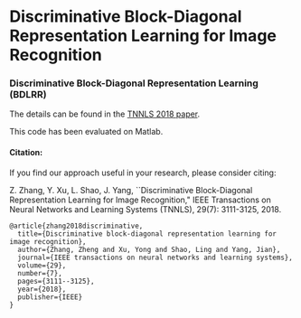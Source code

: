 # Discriminative Block-Diagonal Representation Learning for Image Recognition

### Discriminative Block-Diagonal Representation Learning (BDLRR)

The details can be found in the [TNNLS 2018 paper](https://ieeexplore.ieee.org/document/7968309). 

This code has been evaluated on Matlab.


#### Citation:

If you find our approach useful in your research, please consider citing:

Z. Zhang, Y. Xu, L. Shao, J. Yang, ``Discriminative Block-Diagonal Representation Learning for Image Recognition," IEEE Transactions on Neural Networks and Learning Systems (TNNLS), 29(7): 3111-3125, 2018.

```
@article{zhang2018discriminative,
  title={Discriminative block-diagonal representation learning for image recognition},
  author={Zhang, Zheng and Xu, Yong and Shao, Ling and Yang, Jian},
  journal={IEEE transactions on neural networks and learning systems},
  volume={29},
  number={7},
  pages={3111--3125},
  year={2018},
  publisher={IEEE}
}
```
